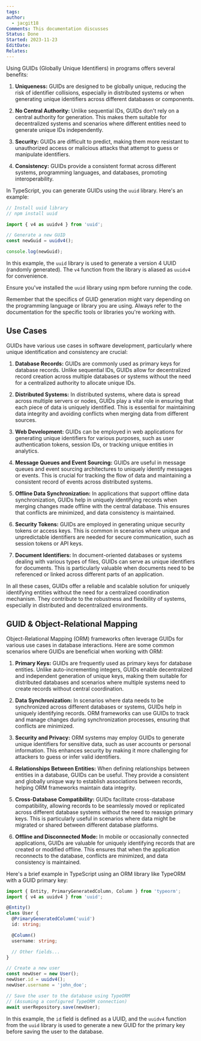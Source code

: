 ```yaml
---
tags: 
author:
  - jacgit18
Comments: This documentation discusses
Status: Done
Started: 2023-11-23
EditDate: 
Relates:
---
```

Using GUIDs (Globally Unique Identifiers) in programs offers several benefits:

1. **Uniqueness:** GUIDs are designed to be globally unique, reducing the risk of identifier collisions, especially in distributed systems or when generating unique identifiers across different databases or components.

2. **No Central Authority:** Unlike sequential IDs, GUIDs don't rely on a central authority for generation. This makes them suitable for decentralized systems and scenarios where different entities need to generate unique IDs independently.

3. **Security:** GUIDs are difficult to predict, making them more resistant to unauthorized access or malicious attacks that attempt to guess or manipulate identifiers.

4. **Consistency:** GUIDs provide a consistent format across different systems, programming languages, and databases, promoting interoperability.

In TypeScript, you can generate GUIDs using the `uuid` library. Here's an example:

```typescript
// Install uuid library
// npm install uuid

import { v4 as uuidv4 } from 'uuid';

// Generate a new GUID
const newGuid = uuidv4();

console.log(newGuid);
```

In this example, the `uuid` library is used to generate a version 4 UUID (randomly generated). The `v4` function from the library is aliased as `uuidv4` for convenience.

Ensure you've installed the `uuid` library using npm before running the code.

Remember that the specifics of GUID generation might vary depending on the programming language or library you are using. Always refer to the documentation for the specific tools or libraries you're working with.



## Use Cases
GUIDs have various use cases in software development, particularly where unique identification and consistency are crucial:

1. **Database Records:** GUIDs are commonly used as primary keys for database records. Unlike sequential IDs, GUIDs allow for decentralized record creation across multiple databases or systems without the need for a centralized authority to allocate unique IDs.

2. **Distributed Systems:** In distributed systems, where data is spread across multiple servers or nodes, GUIDs play a vital role in ensuring that each piece of data is uniquely identified. This is essential for maintaining data integrity and avoiding conflicts when merging data from different sources.

3. **Web Development:** GUIDs can be employed in web applications for generating unique identifiers for various purposes, such as user authentication tokens, session IDs, or tracking unique entities in analytics.

4. **Message Queues and Event Sourcing:** GUIDs are useful in message queues and event sourcing architectures to uniquely identify messages or events. This is crucial for tracking the flow of data and maintaining a consistent record of events across distributed systems.

5. **Offline Data Synchronization:** In applications that support offline data synchronization, GUIDs help in uniquely identifying records when merging changes made offline with the central database. This ensures that conflicts are minimized, and data consistency is maintained.

6. **Security Tokens:** GUIDs are employed in generating unique security tokens or access keys. This is common in scenarios where unique and unpredictable identifiers are needed for secure communication, such as session tokens or API keys.

7. **Document Identifiers:** In document-oriented databases or systems dealing with various types of files, GUIDs can serve as unique identifiers for documents. This is particularly valuable when documents need to be referenced or linked across different parts of an application.

In all these cases, GUIDs offer a reliable and scalable solution for uniquely identifying entities without the need for a centralized coordination mechanism. They contribute to the robustness and flexibility of systems, especially in distributed and decentralized environments.


## GUID & Object-Relational Mapping
Object-Relational Mapping (ORM) frameworks often leverage GUIDs for various use cases in database interactions. Here are some common scenarios where GUIDs are beneficial when working with ORM:

1. **Primary Keys:** GUIDs are frequently used as primary keys for database entities. Unlike auto-incrementing integers, GUIDs enable decentralized and independent generation of unique keys, making them suitable for distributed databases and scenarios where multiple systems need to create records without central coordination.

2. **Data Synchronization:** In scenarios where data needs to be synchronized across different databases or systems, GUIDs help in uniquely identifying records. ORM frameworks can use GUIDs to track and manage changes during synchronization processes, ensuring that conflicts are minimized.

3. **Security and Privacy:** ORM systems may employ GUIDs to generate unique identifiers for sensitive data, such as user accounts or personal information. This enhances security by making it more challenging for attackers to guess or infer valid identifiers.

4. **Relationships Between Entities:** When defining relationships between entities in a database, GUIDs can be useful. They provide a consistent and globally unique way to establish associations between records, helping ORM frameworks maintain data integrity.

5. **Cross-Database Compatibility:** GUIDs facilitate cross-database compatibility, allowing records to be seamlessly moved or replicated across different database systems without the need to reassign primary keys. This is particularly useful in scenarios where data might be migrated or shared between different database platforms.

6. **Offline and Disconnected Mode:** In mobile or occasionally connected applications, GUIDs are valuable for uniquely identifying records that are created or modified offline. This ensures that when the application reconnects to the database, conflicts are minimized, and data consistency is maintained.

Here's a brief example in TypeScript using an ORM library like TypeORM with a GUID primary key:

```typescript
import { Entity, PrimaryGeneratedColumn, Column } from 'typeorm';
import { v4 as uuidv4 } from 'uuid';

@Entity()
class User {
  @PrimaryGeneratedColumn('uuid')
  id: string;

  @Column()
  username: string;

  // Other fields...
}

// Create a new user
const newUser = new User();
newUser.id = uuidv4();
newUser.username = 'john_doe';

// Save the user to the database using TypeORM
// (Assuming a configured TypeORM connection)
await userRepository.save(newUser);
```

In this example, the `id` field is defined as a UUID, and the `uuidv4` function from the `uuid` library is used to generate a new GUID for the primary key before saving the user to the database.
